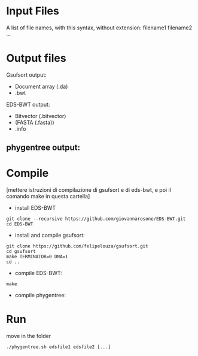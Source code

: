# Input Files
A list of file names, with this syntax, without extension:
    filename1 filename2 ...

# Output files

Gsufsort output:
- Document array (.da)
- .bwt

EDS-BWT output:
- Bitvector (.bitvector)
- (FASTA (.fasta))
- .info

phygentree output: 
- 


# Compile
[mettere istruzioni di compilazione di gsufsort e di eds-bwt, e poi il comando make in questa cartella]
- install EDS-BWT
```
git clone --recursive https://github.com/giovannarosone/EDS-BWT.git 
cd EDS-BWT
```

- install and compile gsufsort:
```
git clone https://github.com/felipelouza/gsufsort.git
cd gsufsort
make TERMINATOR=0 DNA=1
cd ..
```

- compile EDS-BWT:
```
make
```

- compile phygentree:

# Run
move in the folder

```
./phygentree.sh edsfile1 edsfile2 [...]
```
